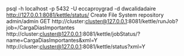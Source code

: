 psql -h localhost -p 5432 -U eccaproygrad -d dwcalidadaire
http://127.0.0.1:8081/kettle/status/
Create File System repository admin/admin
GET
  http://cluster:cluster@127.0.0.1:8081/kettle/runJob?job=/CargaDiasImportantes
  http://cluster:cluster@127.0.0.1:8081/kettle/jobStatus/?name=CargaDiasImportantes&xml=Y
  http://cluster:cluster@127.0.0.1:8081/kettle/status?xml=Y